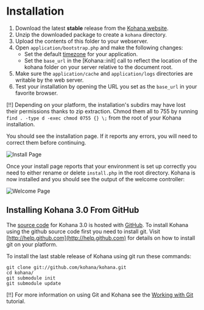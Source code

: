# Installation

1. Download the latest **stable** release from the [Kohana website](http://kohanaframework.org/).
2. Unzip the downloaded package to create a `kohana` directory.
3. Upload the contents of this folder to your webserver.
4. Open `application/bootstrap.php` and make the following changes:
	- Set the default [timezone](http://php.net/timezones) for your application.
	- Set the `base_url` in the [Kohana::init] call to reflect the location of the kohana folder on your server relative to the document root.
6. Make sure the `application/cache` and `application/logs` directories are writable by the web server.
7. Test your installation by opening the URL you set as the `base_url` in your favorite browser.

[!!] Depending on your platform, the installation's subdirs may have lost their permissions thanks to zip extraction. Chmod them all to 755 by running `find . -type d -exec chmod 0755 {} \;` from the root of your Kohana installation.

You should see the installation page. If it reports any errors, you will need to correct them before continuing.

![Install Page](install.png "Example of install page")

Once your install page reports that your environment is set up correctly you need to either rename or delete `install.php` in the root directory. Kohana is now installed and you should see the output of the welcome controller:

![Welcome Page](welcome.png "Example of welcome page")

## Installing Kohana 3.0 From GitHub

The [source code](http://github.com/kohana/kohana) for Kohana 3.0 is hosted with [GitHub](http://github.com).  To install Kohana using the github source code first you need to install git.  Visit [http://help.github.com](http://help.github.com) for details on how to install git on your platform.

To install the last stable release of Kohana using git run these commands:

    git clone git://github.com/kohana/kohana.git
    cd kohana/
    git submodule init
    git submodule update

[!!] For more information on using Git and Kohana see the [Working with Git](tutorials/git) tutorial.